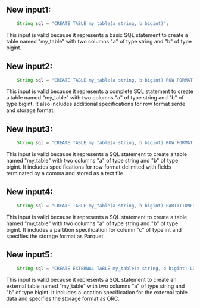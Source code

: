 ## New input1:
```java
    String sql = "CREATE TABLE my_table(a string, b bigint)";
```
This input is valid because it represents a basic SQL statement to create a table named "my_table" with two columns "a" of type string and "b" of type bigint.

## New input2:
```java
    String sql = "CREATE TABLE my_table(a string, b bigint) ROW FORMAT SERDE 'org.apache.hadoop.hive.serde2.JsonSerDe' STORED AS TEXTFILE";
```
This input is valid because it represents a complete SQL statement to create a table named "my_table" with two columns "a" of type string and "b" of type bigint. It also includes additional specifications for row format serde and storage format.

## New input3:
```java
    String sql = "CREATE TABLE my_table(a string, b bigint) ROW FORMAT DELIMITED FIELDS TERMINATED BY ',' STORED AS TEXTFILE";
```
This input is valid because it represents a SQL statement to create a table named "my_table" with two columns "a" of type string and "b" of type bigint. It includes specifications for row format delimited with fields terminated by a comma and stored as a text file.

## New input4:
```java
    String sql = "CREATE TABLE my_table(a string, b bigint) PARTITIONED BY (c int) STORED AS PARQUET";
```
This input is valid because it represents a SQL statement to create a table named "my_table" with two columns "a" of type string and "b" of type bigint. It includes a partition specification for column "c" of type int and specifies the storage format as Parquet.

## New input5:
```java
    String sql = "CREATE EXTERNAL TABLE my_table(a string, b bigint) LOCATION '/path/to/data' STORED AS ORC";
```
This input is valid because it represents a SQL statement to create an external table named "my_table" with two columns "a" of type string and "b" of type bigint. It includes a location specification for the external table data and specifies the storage format as ORC.